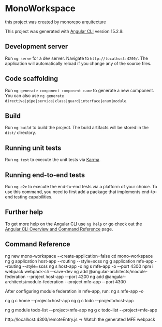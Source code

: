 # MonoWorkspace

this project was created by monorepo arquitecture

This project was generated with [Angular CLI](https://github.com/angular/angular-cli) version 15.2.9.

## Development server

Run `ng serve` for a dev server. Navigate to `http://localhost:4200/`. The application will automatically reload if you change any of the source files.

## Code scaffolding

Run `ng generate component component-name` to generate a new component. You can also use `ng generate directive|pipe|service|class|guard|interface|enum|module`.

## Build

Run `ng build` to build the project. The build artifacts will be stored in the `dist/` directory.

## Running unit tests

Run `ng test` to execute the unit tests via [Karma](https://karma-runner.github.io).

## Running end-to-end tests

Run `ng e2e` to execute the end-to-end tests via a platform of your choice. To use this command, you need to first add a package that implements end-to-end testing capabilities.

## Further help

To get more help on the Angular CLI use `ng help` or go check out the [Angular CLI Overview and Command Reference](https://angular.io/cli) page.

## Command Reference

ng new mono-workspace --create-application=false
cd mono-workspace
ng g application host-app --routing --style=scss
ng g application mfe-app --routing --style=scss
ng s host-app -o
ng s mfe-app -o --port 4300
npm i webpack webpack-cli --save-dev
ng add @angular-architects/module-federation --project host-app --port 4200
ng add @angular-architects/module-federation --project mfe-app --port 4300

After configuring module federation in mfe-app, run:
ng s mfe-app -o

ng g c home --project=host-app
ng g c todo --project=host-app

ng g module todo-list --project=mfe-app
ng g c todo-list --project=mfe-app


http://localhost:4300/remoteEntry.js -> Watch the generated MFE webpack

